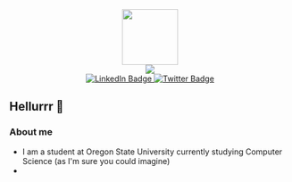 <div id="header" align="center">
  <img src="https://media.giphy.com/media/v1.Y2lkPTc5MGI3NjExcGw2NDJwbTRnNTM4eWlscXJ6cmI5enZsNDd0aWxpMmk5NWIyeDcyaSZlcD12MV9pbnRlcm5hbF9naWZfYnlfaWQmY3Q9Zw/fByehYIrOIzO8XolJK/giphy.gif" width="100"/>
</div>

<div id="views" align="center">
  <a href="https://github.com/antonkomarev/github-profile-views-counter">
      <img src="https://komarev.com/ghpvc/?username=HackerManOSU&style=for-the-badge&base=800&color=green">
  </a>
</div>


<div id="badges" align="center">
  <a href="https://www.linkedin.com/in/zane-garvey/">
    <img src="https://img.shields.io/badge/LinkedIn-blue?style=for-the-badge&logo=linkedin&logoColor=white" alt="LinkedIn Badge"/>
  </a>
  <a href="https://devpost.com/zanegarvey503?ref_content=user-portfolio&ref_feature=portfolio&ref_medium=global-nav">
    <img src="https://img.shields.io/badge/devpost-darkblue?logo=devpost&logoColor=white&style=for-the-badge" alt="Twitter Badge"/>
  </a>
</div>



## Hellurrr 👋

### About me

- I am a student at Oregon State University currently studying Computer Science (as I'm sure you could imagine)
- 



<!--
**HackerManOSU/HackerManOSU** is a ✨ _special_ ✨ repository because its `README.md` (this file) appears on your GitHub profile.

Here are some ideas to get you started:

- 🔭 I’m currently working on ...
- 🌱 I’m currently learning ...
- 👯 I’m looking to collaborate on ...
- 🤔 I’m looking for help with ...
- 💬 Ask me about ...
- 📫 How to reach me: ...
- 😄 Pronouns: ...
- ⚡ Fun fact: ...
-->
